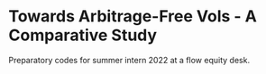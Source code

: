 # Towards Arbitrage-Free Vols - A Comparative Study

Preparatory codes for summer intern 2022 at a flow equity desk.
